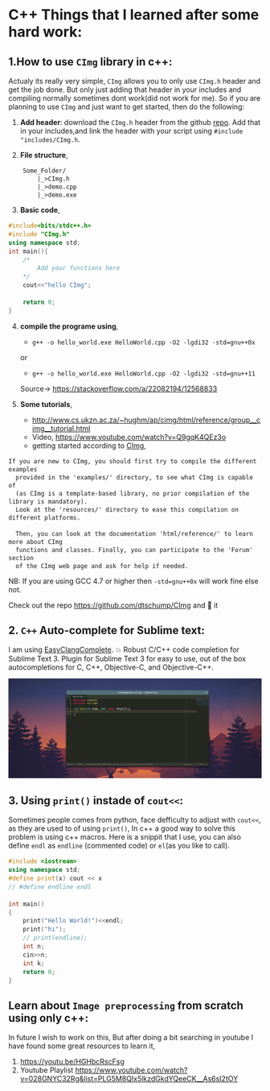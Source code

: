 # C++ Things that I learned after some hard work:
## 1.How to use `CImg` library in c++:
Actualy its really very simple, `CImg` allows you to only use `CImg.h` header and get the job done. But only just adding that header in your includes and compiling normally sometimes dont work(did not work for me). So if you are planning to use `CImg` and just want to get started, then do the following:

1. **Add header**: download the `CImg.h` header from the github [repo](https://github.com/dtschump/CImg). Add that in your includes,and link the header with your script using `#include "includes/CImg.h`.

2. **File structure**,
```
    Some_Folder/
        |_>CImg.h
        |_>demo.cpp
        |_>demo.exe
```

3. **Basic code**,
```cpp
#include<bits/stdc++.h>
#include "CImg.h"
using namespace std;
int main(){
    /*
        Add your functions here
    */
    cout<<"hello CImg";

    return 0;
}
```

4. **compile the programe using**,
    - `g++ -o hello_world.exe HelloWorld.cpp -O2 -lgdi32 -std=gnu++0x`
    
     or

    - `g++ -o hello_world.exe HelloWorld.cpp -O2 -lgdi32 -std=gnu++11`

    Source-> https://stackoverflow.com/a/22082194/12568833

5. **Some tutorials**,
    - http://www.cs.ukzn.ac.za/~hughm/ap/cimg/html/reference/group__cimg__tutorial.html
    - Video, https://www.youtube.com/watch?v=Q9gqK4QEz3o
    - getting started according to [CImg](https://github.com/dtschump/CImg/blob/master/README.txt),
```
If you are new to CImg, you should first try to compile the different examples
  provided in the 'examples/' directory, to see what CImg is capable of
  (as CImg is a template-based library, no prior compilation of the library is mandatory).
  Look at the 'resources/' directory to ease this compilation on different platforms.

  Then, you can look at the documentation 'html/reference/' to learn more about CImg
  functions and classes. Finally, you can participate to the 'Forum' section
  of the CImg web page and ask for help if needed.
```
NB: If you are using GCC 4.7 or higher then `-std=gnu++0x` will work fine else not. 

Check out the repo https://github.com/dtschump/CImg and 🌟 it

## 2. `C++` Auto-complete for Sublime text:

I am using [EasyClangComplete](https://github.com/niosus/EasyClangComplete). 💥 Robust C/C++ code completion for Sublime Text 3.
Plugin for Sublime Text 3 for easy to use, out of the box autocompletions for
C, C++, Objective-C, and Objective-C++.

![Example](https://github.com/niosus/EasyClangComplete/blob/master/docs/img/AutoComplete.gif)

## 3. Using `print()` instade of `cout<<`:
Sometimes people comes from python, face defficulty to adjust with `cout<<`, as they are used to of using `print()`, In c++ a good way to solve this problem is using c++ macros. Here is a snippit that I use, you can also define `endl` as `endline` (commented code) or `el`(as you like to call).

```cpp
#include <iostream>
using namespace std;
#define print(x) cout << x
// #define endline endl

int main()
{
    print("Hello World!")<<endl;
    print("hi");
    // print(endline);
    int n;
    cin>>n;
    int k;
    return 0;
}
```

## Learn about `Image preprocessing` from scratch using only c++:
In future I wish to work on this, But after doing a bit searching in youtube I have found some great resources to learn it,

1. https://youtu.be/HGHbcRscFsg
2. Youtube Playlist https://www.youtube.com/watch?v=028GNYC32Rg&list=PLG5M8QIx5lkzdGkdYQeeCK__As6sI2tOY


